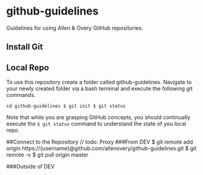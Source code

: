 github-guidelines
=================

Guidelines for using Allen &amp; Overy GitHub repositories.

## Install Git

## Local Repo
To use this repository create a folder called github-guidelines.  Navigate to your newly created folder via a bash terminal and execute the following git commands. 

`cd github-guidelines
$ git init
$ git status`

Note that while you are grasping GitHub concepts, you should continually execute the `$ git status` command to understand the state of you local repo.

##Connect to the Repository
// todo: Proxy
###From DEV
$ git remote add origin https://{username}@github.com/allenovery/github-guidelines.git
$ git remote -v
$ git pull origin master

###Outside of DEV
